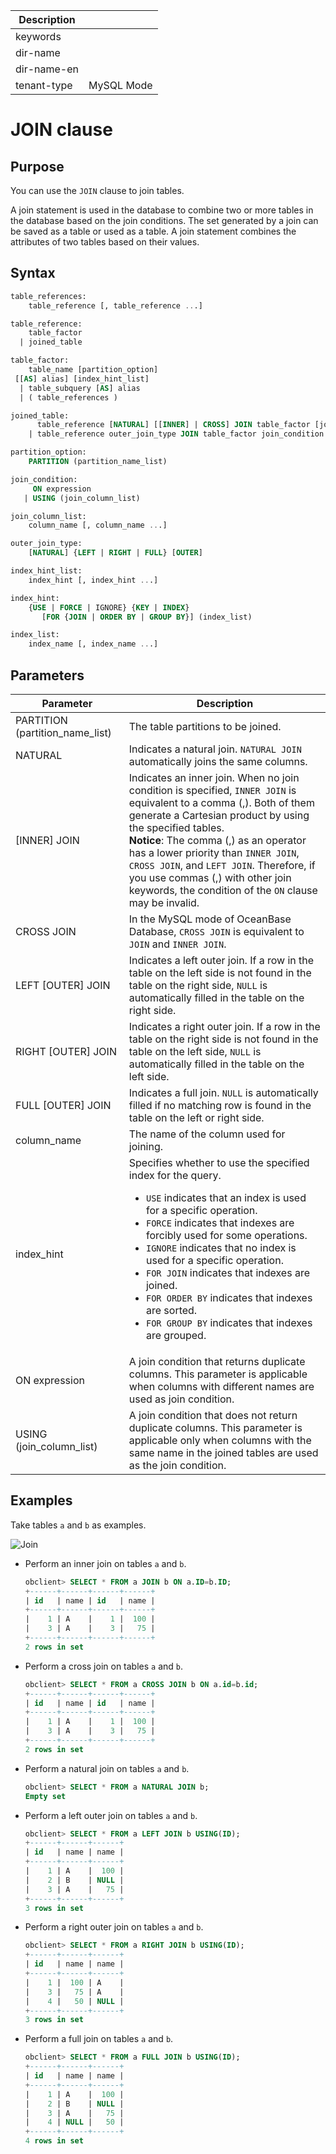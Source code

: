 | Description   |                 |
|---------------|-----------------|
| keywords      |                 |
| dir-name      |                 |
| dir-name-en   |                 |
| tenant-type   | MySQL Mode      |

# JOIN clause

## Purpose

You can use the `JOIN` clause to join tables.

A join statement is used in the database to combine two or more tables in the database based on the join conditions. The set generated by a join can be saved as a table or used as a table. A join statement combines the attributes of two tables based on their values.

## Syntax

```sql
table_references:
    table_reference [, table_reference ...]

table_reference:
    table_factor
  | joined_table

table_factor:
    table_name [partition_option]
 [[AS] alias] [index_hint_list]
  | table_subquery [AS] alias
  | ( table_references )

joined_table:
      table_reference [NATURAL] [[INNER] | CROSS] JOIN table_factor [join_condition]
    | table_reference outer_join_type JOIN table_factor join_condition

partition_option:
    PARTITION (partition_name_list)

join_condition:
     ON expression
   | USING (join_column_list)

join_column_list:
    column_name [, column_name ...]

outer_join_type:
    [NATURAL] {LEFT | RIGHT | FULL} [OUTER]

index_hint_list:
    index_hint [, index_hint ...]

index_hint:
    {USE | FORCE | IGNORE} {KEY | INDEX}
       [FOR {JOIN | ORDER BY | GROUP BY}] (index_list)

index_list:
    index_name [, index_name ...]
```

## Parameters

| Parameter | Description |
|---------------------------------|---------------------------------------------------------------------------------------------------------------------------------------------------------------------------------------------------------------------------------------------------------------------------------------------------------------------------------------------------------------------------------------------------------------------|
| PARTITION (partition_name_list) | The table partitions to be joined.  |
| NATURAL | Indicates a natural join. `NATURAL JOIN` automatically joins the same columns.  |
| \[INNER\] JOIN | Indicates an inner join. When no join condition is specified, `INNER JOIN` is equivalent to a comma (,). Both of them generate a Cartesian product by using the specified tables.  <br>**Notice**: The comma (,) as an operator has a lower priority than `INNER JOIN`, `CROSS JOIN`, and `LEFT JOIN`. Therefore, if you use commas (,) with other join keywords, the condition of the `ON` clause may be invalid.  |
| CROSS JOIN | In the MySQL mode of OceanBase Database, `CROSS JOIN` is equivalent to `JOIN` and `INNER JOIN`.  |
| LEFT \[OUTER\] JOIN | Indicates a left outer join. If a row in the table on the left side is not found in the table on the right side, `NULL` is automatically filled in the table on the right side.  |
| RIGHT \[OUTER\] JOIN | Indicates a right outer join. If a row in the table on the right side is not found in the table on the left side, `NULL` is automatically filled in the table on the left side.  |
| FULL \[OUTER\] JOIN | Indicates a full join. `NULL` is automatically filled if no matching row is found in the table on the left or right side.  |
| column_name | The name of the column used for joining.  |
| index_hint | Specifies whether to use the specified index for the query.  <ul><li> `USE` indicates that an index is used for a specific operation. </li> <li> `FORCE` indicates that indexes are forcibly used for some operations. </li> <li> `IGNORE` indicates that no index is used for a specific operation. </li> <li> `FOR JOIN` indicates that indexes are joined. </li> <li> `FOR ORDER BY` indicates that indexes are sorted. </li> <li> `FOR GROUP BY` indicates that indexes are grouped. </li></ul> |
| ON expression | A join condition that returns duplicate columns. This parameter is applicable when columns with different names are used as join condition.  |
| USING (join_column_list) | A join condition that does not return duplicate columns. This parameter is applicable only when columns with the same name in the joined tables are used as the join condition.  |

## Examples

Take tables `a` and `b` as examples.

![Join](https://help-static-aliyun-doc.aliyuncs.com/assets/img/zh-CN/1610958261/p303134.png)

* Perform an inner join on tables `a` and `b`.

   ```sql
   obclient> SELECT * FROM a JOIN b ON a.ID=b.ID;
   +------+------+------+------+
   | id   | name | id   | name |
   +------+------+------+------+
   |    1 | A    |    1 |  100 |
   |    3 | A    |    3 |   75 |
   +------+------+------+------+
   2 rows in set
   ```

* Perform a cross join on tables `a` and `b`.

   ```sql
   obclient> SELECT * FROM a CROSS JOIN b ON a.id=b.id;
   +------+------+------+------+
   | id   | name | id   | name |
   +------+------+------+------+
   |    1 | A    |    1 |  100 |
   |    3 | A    |    3 |   75 |
   +------+------+------+------+
   2 rows in set
   ```

* Perform a natural join on tables `a` and `b`.

   ```sql
   obclient> SELECT * FROM a NATURAL JOIN b;
   Empty set
   ```

* Perform a left outer join on tables `a` and `b`.

   ```sql
   obclient> SELECT * FROM a LEFT JOIN b USING(ID);
   +------+------+------+
   | id   | name | name |
   +------+------+------+
   |    1 | A    |  100 |
   |    2 | B    | NULL |
   |    3 | A    |   75 |
   +------+------+------+
   3 rows in set
   ```

* Perform a right outer join on tables `a` and `b`.

   ```sql
   obclient> SELECT * FROM a RIGHT JOIN b USING(ID);
   +------+------+------+
   | id   | name | name |
   +------+------+------+
   |    1 |  100 | A    |
   |    3 |   75 | A    |
   |    4 |   50 | NULL |
   +------+------+------+
   3 rows in set
   ```

* Perform a full join on tables `a` and `b`.

   ```sql
   obclient> SELECT * FROM a FULL JOIN b USING(ID);
   +------+------+------+
   | id   | name | name |
   +------+------+------+
   |    1 | A    |  100 |
   |    2 | B    | NULL |
   |    3 | A    |   75 |
   |    4 | NULL |   50 |
   +------+------+------+
   4 rows in set
   ```
